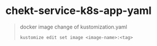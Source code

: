# chekt-service-k8s-app-yaml
> docker image change of kustomization.yaml 
> ~~~
> kustomize edit set image <image-name>:<tag>
> ~~~

